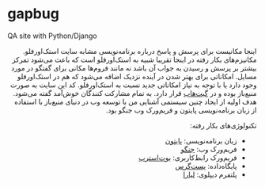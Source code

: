 # gapbug
QA site with Python/Django

<p dir="rtl">
    اینجا مکانیست برای پرسش و پاسخ درباره برنامه‌نویسی مشابه سایت
    استک‌اورفلو. مکانیزم‌های بکار رفته در اینجا تقریبا شبیه به
    استک‌اورفلو است که باعث می‌شود تمرکز بیشتر بر پرسش و رسیدن به جواب
    آن باشد نه مانند فروم‌ها مکانی برای گفتگو در مورد مسایل. امکاناتی
    برای بهتر شدن در آینده نزدیک اضافه می‌شود که هم در استک‌اورفلو وجود
    دارد یا با توجه به نیاز امکاناتی جدید نسبت به استک‌اورفلو. کد این
    سایت به صورت منبع‌باز بوده و در <a href="https://github.com/mshirdel/gapbug">گیت‌هاب</a> قرار دارد. به تمام مشارکت
    کنندگان خوش‌آمد گفته می‌شود. هدف اولیه از ایجاد چنین سیستمی آشنایی
    من با توسعه وب در دنیای منبع‌باز با استفاده از زبان برنامه‌نویسی
    پایتون و فریم‌ورک وب جنگو بود.
</p>

<div dir="rtl">
    <p>
        تکنولوژی‌های بکار رفته:
        <ul>
        <li>زبان برنامه‌نویسی:‌ <a href="https://www.python.org/">پایتون</a></li>
        <li>فریم‌ورک وب: <a href="https://www.djangoproject.com/">جنگو</a></li>
        <li>فریم‌ورک رابط‌کاربری: <a href="https://getbootstrap.com/">بوت‌استرپ</a></li>
        <li>پایگاه‌داده: <a href="https://www.postgresql.org/">پست‌گرس</a></li>
        <li>پلتفرم دیپلوی: <a href="https://liara.ir/">لیارا</a></li>
        </ul>
    </p>
</div>